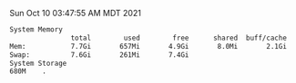 Sun Oct 10 03:47:55 AM MDT 2021
```bash
System Memory
               total        used        free      shared  buff/cache   available
Mem:           7.7Gi       657Mi       4.9Gi       8.0Mi       2.1Gi       6.7Gi
Swap:          7.6Gi       261Mi       7.4Gi
System Storage
680M	.
```
